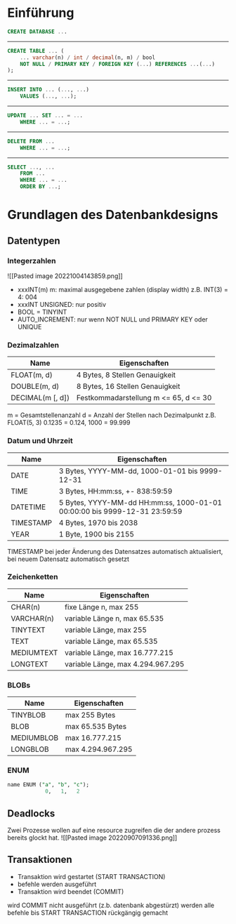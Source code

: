 # Einführung
```sql
CREATE DATABASE ...
```
---
```sql
CREATE TABLE ... (
	... varchar(n) / int / decimal(n, m) / bool
	NOT NULL / PRIMARY KEY / FOREIGN KEY (...) REFERENCES ...(...)
);
```
---
```sql
INSERT INTO ... (..., ...)
	VALUES (..., ...);
```
---
```sql
UPDATE ... SET ... = ...
	WHERE ... = ...;
```
---
```sql
DELETE FROM ...
	WHERE ... = ...;
```
---
```sql
SELECT ..., ...
	FROM ...
	WHERE ... = ...
	ORDER BY ...;
```


# Grundlagen des Datenbankdesigns

## Datentypen

### Integerzahlen
![[Pasted image 20221004143859.png]]
- xxxINT(m) m: maximal ausgegebene zahlen (display width) z.B. INT(3) = 4: 004
- xxxINT UNSIGNED: nur positiv
- BOOL = TINYINT
- AUTO_INCREMENT: nur wenn NOT NULL und PRIMARY KEY oder UNIQUE

### Dezimalzahlen

| Name             | Eigenschaften                         |
| ---------------- | ------------------------------------- |
| FLOAT(m, d)      | 4 Bytes, 8 Stellen Genauigkeit        |
| DOUBLE(m, d)     | 8 Bytes, 16 Stellen Genauigkeit       |
| DECIMAL(m [, d]) | Festkommadarstellung m <= 65, d <= 30 | 

m = Gesamtstellenanzahl
d = Anzahl der Stellen nach Dezimalpunkt
z.B. FLOAT(5, 3) 0.1235 = 0.124, 1000 = 99.999

### Datum und Uhrzeit

Name      | Eigenschaften
          -|-
DATE      | 3 Bytes, YYYY-MM-dd, 1000-01-01 bis 9999-12-31
TIME      | 3 Bytes, HH:mm:ss, +- 838:59:59
DATETIME  | 5 Bytes, YYYY-MM-dd HH:mm:ss, 1000-01-01 00:00:00 bis 9999-12-31 23:59:59
TIMESTAMP | 4 Bytes, 1970 bis 2038
YEAR      | 1 Byte, 1900 bis 2155
TIMESTAMP bei jeder Änderung des Datensatzes automatisch aktualisiert, bei neuem Datensatz automatisch gesetzt

### Zeichenketten

Name | Eigenschaften
-|-
CHAR(n) | fixe Länge n, max 255
VARCHAR(n) | variable Länge n, max 65.535
TINYTEXT | variable Länge, max 255
TEXT | variable Länge, max 65.535
MEDIUMTEXT | variable Länge, max 16.777.215
LONGTEXT | variable Länge, max 4.294.967.295

### BLOBs

Name | Eigenschaften
-----|--------------
TINYBLOB | max 255 Bytes
BLOB | max 65.535 Bytes
MEDIUMBLOB | max 16.777.215
LONGBLOB | max 4.294.967.295


### ENUM
``` SQL
name ENUM ("a", "b", "c");
			0,   1,   2
```

## Deadlocks
Zwei Prozesse wollen auf eine resource zugreifen die der andere prozess bereits glockt hat.
![[Pasted image 20220907091336.png]]

## Transaktionen
- Transaktion wird gestartet (START TRANSACTION)
- befehle werden ausgeführt
- Transaktion wird beendet (COMMIT)

wird COMMIT nicht ausgeführt (z.b. datenbank abgestürzt) werden alle befehle bis START TRANSACTION rückgängig gemacht
